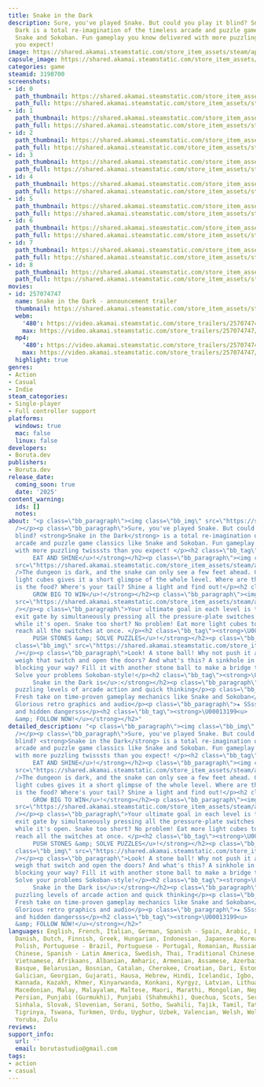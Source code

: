 ```yaml
---
title: Snake in the Dark
description: Sure, you've played Snake. But could you play it blind? Snake in the
  Dark is a total re-imagination of the timeless arcade and puzzle game classics like
  Snake and Sokoban. Fun gameplay you know delivered with more puzzling twisssts than
  you expect!
image: https://shared.akamai.steamstatic.com/store_item_assets/steam/apps/3198700/header.jpg?t=1732783980
capsule_image: https://shared.akamai.steamstatic.com/store_item_assets/steam/apps/3198700/44fb5bd22d79dd2bbca238600ffc29ecca443e9b/capsule_231x87.jpg?t=1732783980
categories: game
steamid: 3198700
screenshots:
- id: 0
  path_thumbnail: https://shared.akamai.steamstatic.com/store_item_assets/steam/apps/3198700/ss_e197fbda7712c015c5117ad04ac8441893f1a70c.600x338.jpg?t=1732783980
  path_full: https://shared.akamai.steamstatic.com/store_item_assets/steam/apps/3198700/ss_e197fbda7712c015c5117ad04ac8441893f1a70c.1920x1080.jpg?t=1732783980
- id: 1
  path_thumbnail: https://shared.akamai.steamstatic.com/store_item_assets/steam/apps/3198700/ss_9eadcc73b49457b2fe52033a619ad4180a53a1e3.600x338.jpg?t=1732783980
  path_full: https://shared.akamai.steamstatic.com/store_item_assets/steam/apps/3198700/ss_9eadcc73b49457b2fe52033a619ad4180a53a1e3.1920x1080.jpg?t=1732783980
- id: 2
  path_thumbnail: https://shared.akamai.steamstatic.com/store_item_assets/steam/apps/3198700/ss_a1a15e76997f71b98290ff03030a300832bd3f12.600x338.jpg?t=1732783980
  path_full: https://shared.akamai.steamstatic.com/store_item_assets/steam/apps/3198700/ss_a1a15e76997f71b98290ff03030a300832bd3f12.1920x1080.jpg?t=1732783980
- id: 3
  path_thumbnail: https://shared.akamai.steamstatic.com/store_item_assets/steam/apps/3198700/ss_1a8e8e704e9f1a433fcd4131e8fe0874795a48ed.600x338.jpg?t=1732783980
  path_full: https://shared.akamai.steamstatic.com/store_item_assets/steam/apps/3198700/ss_1a8e8e704e9f1a433fcd4131e8fe0874795a48ed.1920x1080.jpg?t=1732783980
- id: 4
  path_thumbnail: https://shared.akamai.steamstatic.com/store_item_assets/steam/apps/3198700/ss_e140bf327ef59ed5b80f4082024ae65deeddf3c5.600x338.jpg?t=1732783980
  path_full: https://shared.akamai.steamstatic.com/store_item_assets/steam/apps/3198700/ss_e140bf327ef59ed5b80f4082024ae65deeddf3c5.1920x1080.jpg?t=1732783980
- id: 5
  path_thumbnail: https://shared.akamai.steamstatic.com/store_item_assets/steam/apps/3198700/ss_6a04d025242b95421a1f4e426561cc7420a5a34c.600x338.jpg?t=1732783980
  path_full: https://shared.akamai.steamstatic.com/store_item_assets/steam/apps/3198700/ss_6a04d025242b95421a1f4e426561cc7420a5a34c.1920x1080.jpg?t=1732783980
- id: 6
  path_thumbnail: https://shared.akamai.steamstatic.com/store_item_assets/steam/apps/3198700/ss_b5e2a3f69ee5c49a8e740ae3edea6e5c3e5611b7.600x338.jpg?t=1732783980
  path_full: https://shared.akamai.steamstatic.com/store_item_assets/steam/apps/3198700/ss_b5e2a3f69ee5c49a8e740ae3edea6e5c3e5611b7.1920x1080.jpg?t=1732783980
- id: 7
  path_thumbnail: https://shared.akamai.steamstatic.com/store_item_assets/steam/apps/3198700/ss_45c675cdaceb07bc806ce20ad502e87d0b3a27ab.600x338.jpg?t=1732783980
  path_full: https://shared.akamai.steamstatic.com/store_item_assets/steam/apps/3198700/ss_45c675cdaceb07bc806ce20ad502e87d0b3a27ab.1920x1080.jpg?t=1732783980
- id: 8
  path_thumbnail: https://shared.akamai.steamstatic.com/store_item_assets/steam/apps/3198700/ss_5fbdc777ee316e415dd61d73962268641d02ae0a.600x338.jpg?t=1732783980
  path_full: https://shared.akamai.steamstatic.com/store_item_assets/steam/apps/3198700/ss_5fbdc777ee316e415dd61d73962268641d02ae0a.1920x1080.jpg?t=1732783980
movies:
- id: 257074747
  name: Snake in the Dark - announcement trailer
  thumbnail: https://shared.akamai.steamstatic.com/store_item_assets/steam/apps/257074747/3b57cdacc53f24b11e42f4b5f3d58b371d9bf591/movie_600x337.jpg?t=1732203680
  webm:
    '480': https://video.akamai.steamstatic.com/store_trailers/257074747/movie480_vp9.webm?t=1732203680
    max: https://video.akamai.steamstatic.com/store_trailers/257074747/movie_max_vp9.webm?t=1732203680
  mp4:
    '480': https://video.akamai.steamstatic.com/store_trailers/257074747/movie480.mp4?t=1732203680
    max: https://video.akamai.steamstatic.com/store_trailers/257074747/movie_max.mp4?t=1732203680
  highlight: true
genres:
- Action
- Casual
- Indie
steam_categories:
- Single-player
- Full controller support
platforms:
  windows: true
  mac: false
  linux: false
developers:
- Boruta.dev
publishers:
- Boruta.dev
release_date:
  coming_soon: true
  date: '2025'
content_warning:
  ids: []
  notes:
about: "<p class=\"bb_paragraph\"><img class=\"bb_img\" src=\"https://shared.akamai.steamstatic.com/store_item_assets/steam/apps/3198700/extras/Snake_in_the_Dark_steampage_header.png?t=1732783980\"
  /></p><p class=\"bb_paragraph\">Sure, you've played Snake. But could you play it
  blind? <strong>Snake in the Dark</strong> is a total re-imagination of the timeless
  arcade and puzzle game classics like Snake and Sokoban. Fun gameplay you know  delivered
  with more puzzling twisssts than you expect! </p><h2 class=\"bb_tag\"><strong>\U00013199<u> 
       EAT AND SHINE</u>!</strong></h2><p class=\"bb_paragraph\"><img class=\"bb_img\"
  src=\"https://shared.akamai.steamstatic.com/store_item_assets/steam/apps/3198700/extras/Eating_loop.gif?t=1732783980\"
  />The dungeon is dark, and the snake can only see a few feet ahead. Consuming magic
  light cubes gives it a short glimpse of the whole level. Where are the walls? Where
  is the food? Where's your tail? Shine a light and find out!</p><h2 class=\"bb_tag\"><strong>\U00013199<u> 
       GROW BIG TO WIN</u>!</strong></h2><p class=\"bb_paragraph\"><img class=\"bb_img\"
  src=\"https://shared.akamai.steamstatic.com/store_item_assets/steam/apps/3198700/extras/Growing_loop.gif?t=1732783980\"
  /></p><p class=\"bb_paragraph\">Your ultimate goal in each level is to open the
  exit gate by simultaneously pressing all the pressure-plate switches and reach it
  while it's open. Snake too short? No problem! Eat more light cubes to get BIG and
  reach all the switches at once. </p><h2 class=\"bb_tag\"><strong>\U00013199<u> 
       PUSH STONES &amp; SOLVE PUZZLES</u>!</strong></h2><p class=\"bb_paragraph\"><img
  class=\"bb_img\" src=\"https://shared.akamai.steamstatic.com/store_item_assets/steam/apps/3198700/extras/Sokoban_loop.gif?t=1732783980\"
  /></p><p class=\"bb_paragraph\">Look! A stone ball! Why not push it and use it to
  weigh that switch and open the doors? And what's this? A sinkhole in the floor is
  blocking your way? Fill it with another stone ball to make a bridge to slither over.
  Solve your problems Sokoban-style!</p><h2 class=\"bb_tag\"><strong>\U00013199<u> 
       Snake in the Dark is</u>:</strong></h2><p class=\"bb_paragraph\">★ Over 100
  puzzling levels of arcade action and quick thinking</p><p class=\"bb_paragraph\">★
  Fresh take on time-proven gameplay mechanics like Snake and Sokoban</p><p class=\"bb_paragraph\">★
  Glorious retro graphics and audio</p><p class=\"bb_paragraph\">★ SSsssecret levelsss
  and hidden dangersss</p><h2 class=\"bb_tag\"><strong>\U00013199<u>       WISHLIST
  &amp; FOLLOW NOW!</u></strong></h2>"
detailed_description: "<p class=\"bb_paragraph\"><img class=\"bb_img\" src=\"https://shared.akamai.steamstatic.com/store_item_assets/steam/apps/3198700/extras/Snake_in_the_Dark_steampage_header.png?t=1732783980\"
  /></p><p class=\"bb_paragraph\">Sure, you've played Snake. But could you play it
  blind? <strong>Snake in the Dark</strong> is a total re-imagination of the timeless
  arcade and puzzle game classics like Snake and Sokoban. Fun gameplay you know  delivered
  with more puzzling twisssts than you expect! </p><h2 class=\"bb_tag\"><strong>\U00013199<u> 
       EAT AND SHINE</u>!</strong></h2><p class=\"bb_paragraph\"><img class=\"bb_img\"
  src=\"https://shared.akamai.steamstatic.com/store_item_assets/steam/apps/3198700/extras/Eating_loop.gif?t=1732783980\"
  />The dungeon is dark, and the snake can only see a few feet ahead. Consuming magic
  light cubes gives it a short glimpse of the whole level. Where are the walls? Where
  is the food? Where's your tail? Shine a light and find out!</p><h2 class=\"bb_tag\"><strong>\U00013199<u> 
       GROW BIG TO WIN</u>!</strong></h2><p class=\"bb_paragraph\"><img class=\"bb_img\"
  src=\"https://shared.akamai.steamstatic.com/store_item_assets/steam/apps/3198700/extras/Growing_loop.gif?t=1732783980\"
  /></p><p class=\"bb_paragraph\">Your ultimate goal in each level is to open the
  exit gate by simultaneously pressing all the pressure-plate switches and reach it
  while it's open. Snake too short? No problem! Eat more light cubes to get BIG and
  reach all the switches at once. </p><h2 class=\"bb_tag\"><strong>\U00013199<u> 
       PUSH STONES &amp; SOLVE PUZZLES</u>!</strong></h2><p class=\"bb_paragraph\"><img
  class=\"bb_img\" src=\"https://shared.akamai.steamstatic.com/store_item_assets/steam/apps/3198700/extras/Sokoban_loop.gif?t=1732783980\"
  /></p><p class=\"bb_paragraph\">Look! A stone ball! Why not push it and use it to
  weigh that switch and open the doors? And what's this? A sinkhole in the floor is
  blocking your way? Fill it with another stone ball to make a bridge to slither over.
  Solve your problems Sokoban-style!</p><h2 class=\"bb_tag\"><strong>\U00013199<u> 
       Snake in the Dark is</u>:</strong></h2><p class=\"bb_paragraph\">★ Over 100
  puzzling levels of arcade action and quick thinking</p><p class=\"bb_paragraph\">★
  Fresh take on time-proven gameplay mechanics like Snake and Sokoban</p><p class=\"bb_paragraph\">★
  Glorious retro graphics and audio</p><p class=\"bb_paragraph\">★ SSsssecret levelsss
  and hidden dangersss</p><h2 class=\"bb_tag\"><strong>\U00013199<u>       WISHLIST
  &amp; FOLLOW NOW!</u></strong></h2>"
languages: English, French, Italian, German, Spanish - Spain, Arabic, Bulgarian, Czech,
  Danish, Dutch, Finnish, Greek, Hungarian, Indonesian, Japanese, Korean, Norwegian,
  Polish, Portuguese - Brazil, Portuguese - Portugal, Romanian, Russian, Simplified
  Chinese, Spanish - Latin America, Swedish, Thai, Traditional Chinese, Turkish, Ukrainian,
  Vietnamese, Afrikaans, Albanian, Amharic, Armenian, Assamese, Azerbaijani, Bangla,
  Basque, Belarusian, Bosnian, Catalan, Cherokee, Croatian, Dari, Estonian, Filipino,
  Galician, Georgian, Gujarati, Hausa, Hebrew, Hindi, Icelandic, Igbo, Irish, K'iche',
  Kannada, Kazakh, Khmer, Kinyarwanda, Konkani, Kyrgyz, Latvian, Lithuanian, Luxembourgish,
  Macedonian, Malay, Malayalam, Maltese, Maori, Marathi, Mongolian, Nepali, Odia,
  Persian, Punjabi (Gurmukhi), Punjabi (Shahmukhi), Quechua, Scots, Serbian, Sindhi,
  Sinhala, Slovak, Slovenian, Sorani, Sotho, Swahili, Tajik, Tamil, Tatar, Telugu,
  Tigrinya, Tswana, Turkmen, Urdu, Uyghur, Uzbek, Valencian, Welsh, Wolof, Xhosa,
  Yoruba, Zulu
reviews:
support_info:
  url: ''
  email: borutastudio@gmail.com
tags:
- action
- casual
---
```


